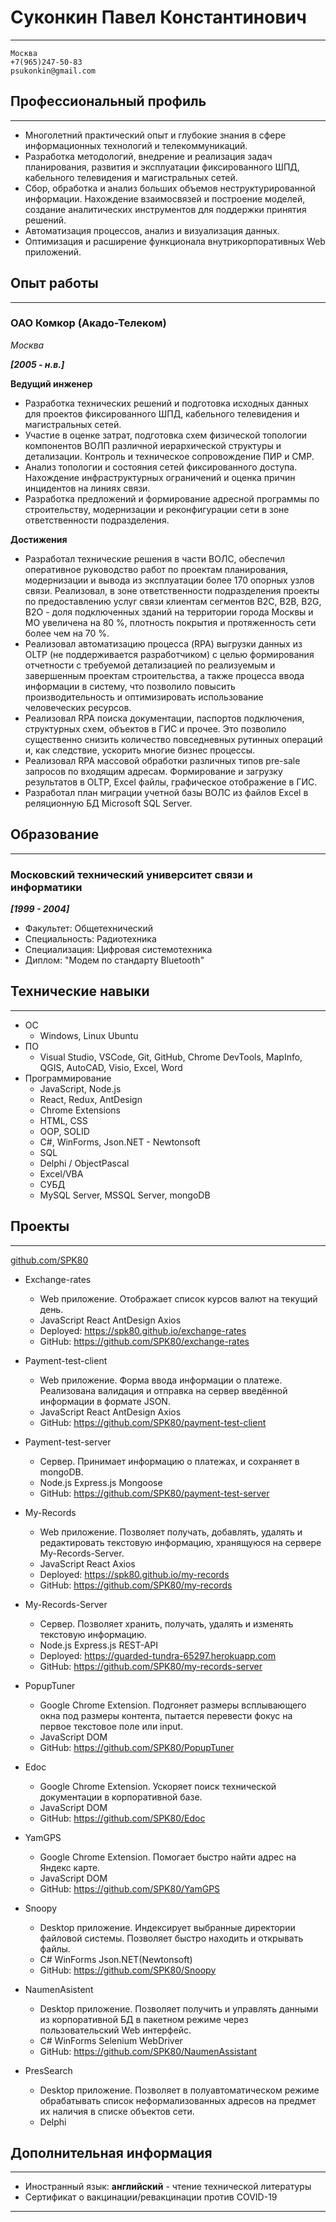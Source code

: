 # Суконкин Павел Константинович

---

```
Москва
+7(965)247-50-83
psukonkin@gmail.com
```

## Профессиональный профиль

---

* Многолетний практический опыт и глубокие знания в сфере информационных технологий и телекоммуникаций.
* Разработка методологий, внедрение и реализация задач планирования, развития и эксплуатации фиксированного ШПД, кабельного телевидения и магистральных сетей.
* Сбор, обработка и анализ больших объемов неструктурированной информации. Нахождение взаимосвязей и построение моделей, создание аналитических инструментов для поддержки принятия решений.
* Автоматизация процессов, анализ и визуализация данных.
* Оптимизация и расширение функционала внутрикорпоративных Web приложений.

## Опыт работы

---

### ОАО Комкор (Акадо-Телеком)

*Москва*

***[2005 - н.в.]***

**Ведущий инженер**

* Разработка технических решений и подготовка исходных данных для проектов фиксированного ШПД, кабельного телевидения и магистральных сетей.
* Участие в оценке затрат, подготовка схем физической топологии компонентов ВОЛП различной иерархической структуры и детализации. Контроль и техническое сопровождение ПИР и СМР.
* Анализ топологии и состояния сетей фиксированного доступа. Нахождение инфраструктурных ограничений и оценка причин инцидентов на линиях связи.
* Разработка предложений и формирование адресной программы по строительству, модернизации и реконфигурации сети в зоне ответственности подразделения.

**Достижения**

* Разработал технические решения в части ВОЛС, обеспечил оперативное руководство работ по проектам планирования, модернизации и вывода из эксплуатации более 170 опорных узлов связи. Реализовал, в зоне ответственности подразделения проекты по предоставлению услуг связи клиентам сегментов B2C, B2B, B2G, B2O - доля подключенных зданий на территории города Москвы и МО увеличена на 80 %, плотность покрытия и протяженность сети более чем на 70 %.
* Реализовал автоматизацию процесса (RPA) выгрузки данных из OLTP (не поддерживается разработчиком) с целью формирования отчетности с требуемой детализацией по реализуемым и завершенным проектам строительства, а также процесса ввода информации в систему, что позволило повысить производительность и оптимизировать использование человеческих ресурсов.
* Реализовал RPA поиска документации, паспортов подключения, структурных схем, объектов в ГИС и прочее. Это позволило существенно снизить количество повседневных рутинных операций и, как следствие, ускорить многие бизнес процессы.
* Реализовал RPA массовой обработки различных типов pre-sale запросов по входящим адресам. Формирование и загрузку результатов в OLTP, Excel файлы, графическое отображение в ГИС.
* Разработал план миграции учетной базы ВОЛС из файлов Excel в реляционную БД Microsoft SQL Server.

## Образование

---

### Московский технический университет связи и информатики

***[1999 - 2004]***

* Факультет: Общетехнический
* Cпециальность: Радиотехника
* Специализация: Цифровая системотехника
* Диплом: "Модем по стандарту Bluetooth"

## Технические навыки

---

* ОС
  * Windows, Linux Ubuntu
* ПО
  * Visual Studio, VSCode, Git, GitHub, Chrome DevTools, MapInfo, QGIS, AutoCAD, Visio, Excel, Word
* Программирование
  * JavaScript, Node.js
  * React, Redux, AntDesign
  * Chrome Extensions
  * HTML, CSS
  * OOP, SOLID
  * C#, WinForms, Json.NET - Newtonsoft
  * SQL
  * Delphi / ObjectPascal
  * Excel/VBA
  * СУБД
  * MySQL Server, MSSQL Server, mongoDB

## Проекты

---
[github.com/SPK80](https://github.com/SPK80)

* Exchange-rates
  * Web приложение. Отображает список курсов валют на текущий день.
  * JavaScript React AntDesign Axios
  * Deployed: <https://spk80.github.io/exchange-rates>
  * GitHub: <https://github.com/SPK80/exchange-rates>

* Payment-test-client
  * Web приложение. Форма ввода информации о платеже. Реализована валидация и отправка на сервер введённой информации в формате JSON.
  * JavaScript React AntDesign Axios
  * GitHub: <https://github.com/SPK80/payment-test-client>

* Payment-test-server
  * Сервер. Принимает информацию о платежах, и сохраняет в mongoDB.
  * Node.js Express.js Mongoose
  * GitHub: <https://github.com/SPK80/payment-test-server>

* My-Records
  * Web приложение. Позволяет получать, добавлять, удалять и редактировать текстовую информацию, хранящуюся на сервере My-Records-Server.
  * JavaScript React Axios
  * Deployed: <https://spk80.github.io/my-records>
  * GitHub: <https://github.com/SPK80/my-records>

* My-Records-Server
  * Сервер. Позволяет хранить, получать, удалять и изменять текстовую информацию.
  * Node.js Express.js REST-API
  * Deployed: <https://guarded-tundra-65297.herokuapp.com>
  * GitHub: <https://github.com/SPK80/my-records-server>

* PopupTuner
  * Google Chrome Extension. Подгоняет размеры всплывающего окна под размеры контента, пытается перевести фокус на первое текстовое поле или input.
  * JavaScript DOM
  * GitHub: <https://github.com/SPK80/PopupTuner>

* Edoc
  * Google Chrome Extension. Ускоряет поиск технической документации в корпоративной базе.
  * JavaScript DOM
  * GitHub: <https://github.com/SPK80/Edoc>

* YamGPS
  * Google Chrome Extension. Помогает быстро найти адрес на Яндекс карте.
  * JavaScript DOM
  * GitHub: <https://github.com/SPK80/YamGPS>

* Snoopy
  * Desktop приложение. Индексирует выбранные директории файловой системы. Позволяет быстро находить и открывать файлы.
  * C# WinForms Json.NET(Newtonsoft)
  * GitHub: <https://github.com/SPK80/Snoopy>

* NaumenAsistent
  * Desktop приложение. Позволяет получить и управлять данными из корпоративной БД в пакетном режиме через пользовательский Web интерфейс.
  * C# WinForms Selenium WebDriver
  * GitHub: <https://github.com/SPK80/NaumenAssistant>

* PresSearch
  * Desktop приложение. Позволяет в полуавтоматическом режиме обрабатывать список неформализованных адресов на предмет их наличия в списке объектов сети.
  * Delphi

## Дополнительная информация

---

* Иностранный язык: **английский** - чтение технической литературы
* Сертификат о вакцинации/ревакцинации против COVID-19

---
